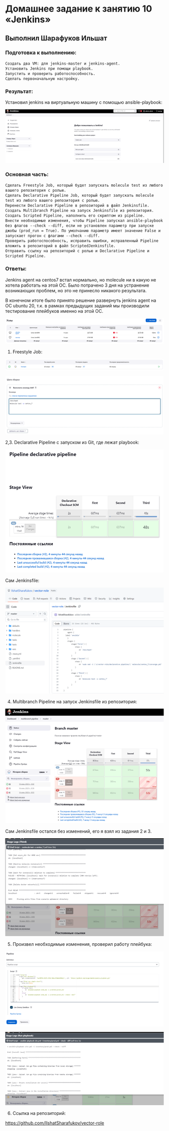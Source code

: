 # Домашнее задание к занятию 10 «Jenkins»

## Выполнил Шарафуков Ильшат

### Подготовка к выполнению:

```
Создать два VM: для jenkins-master и jenkins-agent.
Установить Jenkins при помощи playbook.
Запустить и проверить работоспособность.
Сделать первоначальную настройку.
```

### Результат: 

Установил jenkins на виртуальную машину с помощью ansible-playbook:

![prepare_jenkins](img/1_1.png)

### Основная часть:

```
Сделать Freestyle Job, который будет запускать molecule test из любого вашего репозитория с ролью.
Сделать Declarative Pipeline Job, который будет запускать molecule test из любого вашего репозитория с ролью.
Перенести Declarative Pipeline в репозиторий в файл Jenkinsfile.
Создать Multibranch Pipeline на запуск Jenkinsfile из репозитория.
Создать Scripted Pipeline, наполнить его скриптом из pipeline.
Внести необходимые изменения, чтобы Pipeline запускал ansible-playbook без флагов --check --diff, если не установлен параметр при запуске джобы (prod_run = True). По умолчанию параметр имеет значение False и запускает прогон с флагами --check --diff.
Проверить работоспособность, исправить ошибки, исправленный Pipeline вложить в репозиторий в файл ScriptedJenkinsfile.
Отправить ссылку на репозиторий с ролью и Declarative Pipeline и Scripted Pipeline.
```

### Ответы:

Jenkins agent на centos7 встал нормально, но molecule ни в какую не хотела работать на этой ОС. Было потрачено 3 дня на устранение возникающих проблем, но это не принесло никакого результата.

В конечном итоге было принято решение развернуть jenkins agent на ОС ubuntu 20, т.к. в рамках предыдущих заданий мы производили тестирование плейбуков именно на этой ОС.

![jenkins_agent](img/1_2.png)

1) Freestyle Job:

![freestyle_result](img/2_1.png)

![freestyle_task](img/2_2.png)

2,3. Declarative Pipeline с запуском из Git, где лежат playbook:

![declarative_pipeline_result](img/2_3.png)

Сам Jenkinsfile:

![declarative_pipeline_file](img/2_4.png)

4) Multibranch Pipeline на запуск Jenkinsfile из репозитория:

![Multibranch_pipeline_result](img/2_5.png)

Сам Jenkinsfile остался без изменений, его я взял из задания 2 и 3. 

![Multibranch_pipeline_logs](img/2_6.png)

5) Произвел необходимые изменения, проверил работу плейбука:

![if-else_statements](img/2_7.png)

![if-else_result](img/2_8.png)

6) Ссылка на репозиторий: 

https://github.com/IlshatSharafukov/vector-role